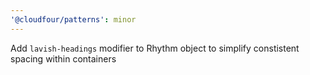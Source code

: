 ```yaml
---
'@cloudfour/patterns': minor
---
```


Add `lavish-headings` modifier to Rhythm object to simplify constistent spacing within containers
